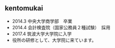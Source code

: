 ## kentomukai

* 2014.3 中央大学商学部　卒業
* 2014.4 会計検査院（国家公務員２種試験）　採用
* 2017.4 筑波大学大学院に入学
* 役所の研修として、大学院に来ています。


